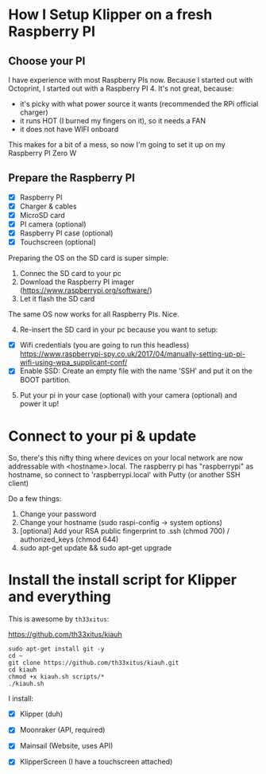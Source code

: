 # How I Setup Klipper on a fresh Raspberry PI

## Choose your PI
I have experience with most Raspberry PIs now. Because I started out with Octoprint, I started out with a Raspberry PI 4.
It's not great, because:
- it's picky with what power source it wants (recommended the RPi official charger)
- it runs HOT (I burned my fingers on it), so it needs a FAN
- it does not have WIFI onboard

This makes for a bit of a mess, so now I'm going to set it up on my Raspberry PI Zero W

## Prepare the Raspberry PI
- [x] Raspberry PI
- [x] Charger & cables
- [x] MicroSD card
- [x] PI camera (optional)
- [x] Raspberry PI case (optional)
- [x] Touchscreen (optional)

Preparing the OS on the SD card is super simple:
1. Connec the SD card to your pc
2. Download the Raspberry PI imager (https://www.raspberrypi.org/software/)
3. Let it flash the SD card

The same OS now works for all Raspberry PIs. Nice.

4. Re-insert the SD card in your pc because you want to setup:
- [x] Wifi credentials (you are going to run this headless)
https://www.raspberrypi-spy.co.uk/2017/04/manually-setting-up-pi-wifi-using-wpa_supplicant-conf/
- [x] Enable SSD: Create an empty file with the name 'SSH' and put it on the BOOT partition.
5. Put your pi in your case (optional) with your camera (optional) and power it up!

# Connect to your pi & update
So, there's this nifty thing where devices on your local network are now addressable with \<hostname>.local.
The raspberry pi has "raspberrypi" as hostname, so connect to 'raspberrypi.local' with Putty (or another SSH client)

Do a few things:
1. Change your password
2. Change your hostname (sudo raspi-config -> system options)
3. [optional] Add your RSA public fingerprint to .ssh (chmod 700) / authorized_keys (chmod 644)
4. sudo apt-get update && sudo apt-get upgrade

# Install the install script for Klipper and everything
This is awesome by `th33xitus`:

https://github.com/th33xitus/kiauh

```
sudo apt-get install git -y
cd ~
git clone https://github.com/th33xitus/kiauh.git
cd kiauh
chmod +x kiauh.sh scripts/*
./kiauh.sh
```

I install:
- [x] Klipper (duh)
- [x] Moonraker (API, required)
- [x] Mainsail (Website, uses API)
- [x] KlipperScreen (I have a touchscreen attached)


